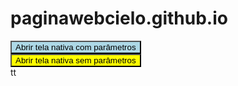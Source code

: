 # paginawebcielo.github.io
<script>
  var obj = {pDouble: 1.99, pString: 'parametros', pInt: 2, pBoolean: true}
  var str = JSON.stringify(obj);

</script>
<body>
    <div style="width: auto; margin-left: auto; margin-right: auto">
       <button style="background-color: lightblue;" type="button" onclick="native.navigateToNativeFlow('1', str, false);">Abrir tela nativa com parâmetros</button><br/>
       <button style="background-color: yellow;" type="button" onclick="native.navigateToNativeFlow('1', null, false);">Abrir tela nativa sem parâmetros</button><br/> tt
    </div>
</body>
